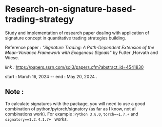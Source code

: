 # Research-on-signature-based-trading-strategy

Study and implementation of research paper dealing with application of signature concept in quantitative trading strategies building.

Reference paper : *"Signature Trading: A Path-Dependent Extension of the Mean-Variance Framework with Exogenous Signals"* by Futter ,Horvath and Wiese.

*link :* https://papers.ssrn.com/sol3/papers.cfm?abstract_id=4541830

start : March 16, 2024 -- end : May 20, 2024 .


<h2 style="color:black">Note :</h2>

To calculate signatures with the package, you will need to use a good combination of python/pytorch/signatory (as far as I know, not all combinations work). For example :<code>Python 3.8.0</code>, <code>torch==1.7.+</code> and <code>signatory==1.2.4.1.7+ </code> works.
